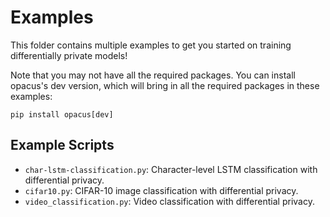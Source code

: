 # Examples
This folder contains multiple examples to get you started on training differentially private models!

Note that you may not have all the required packages. You can install opacus's dev version, which will
bring in all the required packages in these examples:

```
pip install opacus[dev]
```

## Example Scripts

- `char-lstm-classification.py`: Character-level LSTM classification with differential privacy.
- `cifar10.py`: CIFAR-10 image classification with differential privacy.
- `video_classification.py`: Video classification with differential privacy.
